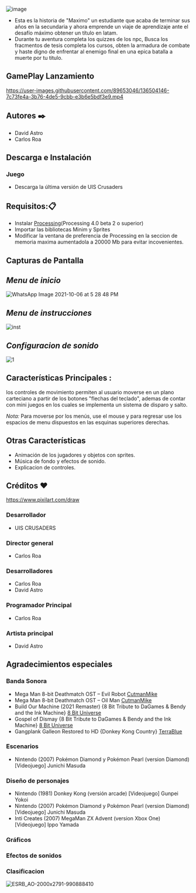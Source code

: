 ![image](https://user-images.githubusercontent.com/89653046/136407555-bf30477b-dcca-4326-8d85-d96827b3fa15.png)
- Esta es la historia de "Maximo" un estudiante que acaba de terminar sus años en la secundaria y ahora emprende un viaje de aprendizaje ante el desafío máximo obtener un título en latam.
- Durante tu aventura completa los quizzes de los npc, Busca los fracmentos de tesis completa los cursos, obten la armadura de combate y haste digno de enfrentar al enemigo final en una epica batalla a muerte por tu titulo.

## GamePlay Lanzamiento


https://user-images.githubusercontent.com/89653046/136504146-7c73fe4a-3b76-4de5-9cbb-e3b6e5bdf3e9.mp4




## Autores ✒️
- David Astro
- Carlos Roa 

## Descarga e Instalación
### Juego
- Descarga la última versión de UIS Crusaders 


## Requisitos:📋
- Instalar [Processing](https://processing.org/download)(Processing 4.0 beta 2 o superior)
- Importar las bibliotecas Minim y Sprites
- Modificar la ventana de preferencia de Processing en la seccion de memoria maxima aumentadola a 20000 Mb para evitar incovenientes.
## Capturas de Pantalla
## *Menu de inicio*
![WhatsApp Image 2021-10-06 at 5 28 48 PM](https://user-images.githubusercontent.com/89653046/136405248-10c8f755-019a-4b7a-b74d-55f704cc4ad2.jpeg)
## *Menu de instrucciones*
![inst](https://user-images.githubusercontent.com/89647374/136489928-c76af024-8a1a-4e82-b58c-fe304e2ca417.jpeg)
## *Configuracion de sonido*
![1](https://user-images.githubusercontent.com/89647374/136489998-22b62a35-164b-4a9a-a5c2-b94626c59782.jpeg)


## Características Principales :
 los controles de movimiento permiten al usuario moverse en un plano carteciano a partir de los botones "flechas del teclado", ademas de contar con mini juegos en los cuales se implementa un sistema de disparo y salto.
 
 

*Nota:* Para moverse por los menús, use el mouse y para regresar use los espacios de menu dispuestos en las esquinas superiores derechas.

## Otras Características
- Animación de los jugadores y objetos con sprites.
- Música de fondo y efectos de sonido.
- Explicacion de controles.
  
## Créditos :heart:
https://www.pixilart.com/draw

### Desarrollador 
- UIS CRUSADERS

### Director general 
- Carlos Roa
### Desarrolladores 
- Carlos Roa
- David Astro

### Programador Principal 
- Carlos Roa 

### Artista principal 
- David Astro

## Agradecimientos especiales

### Banda Sonora 
- Mega Man 8-bit Deathmatch OST – Evil Robot [CutmanMike](https://www.youtube.com/watch?v=cMYn83e92YI)
- Mega Man 8-bit Deathmatch OST – Oil Man [CutmanMike](https://www.youtube.com/watch?v=1WobJh5PKWg)
- Build Our Machine (2021 Remaster) {8 Bit Tribute to DaGames & Bendy and the Ink Machine} [8 Bit Universe](https://www.youtube.com/watch?v=grz6nFepQHM)
- Gospel of Dismay {8 Bit Tribute to DaGames & Bendy and the Ink Machine} [8 Bit Universe](https://www.youtube.com/watch?v=iSRg4RvBKwM)
- Gangplank Galleon Restored to HD {Donkey Kong Country} [TerraBlue](https://www.youtube.com/watch?v=yMBFdtRbFD0)

### Escenarios
- Nintendo (2007) Pokémon Diamond y Pokémon Pearl (version Diamond) [Videojuego] Junichi Masuda 

### Diseño de personajes
- Nintendo (1981) Donkey Kong (versión arcade) [Videojuego] Gunpei Yokoi
- Nintendo (2007) Pokémon Diamond y Pokémon Pearl (version Diamond) [Videojuego] Junichi Masuda 
- Inti Creates (2007) MegaMan ZX Advent (version Xbox One) [Videojuego] Ippo Yamada


### Gráficos

### Efectos de sonidos

### Clasificacion 

![ESRB_AO-2000x2791-990888410](https://user-images.githubusercontent.com/89647374/136480328-9adc2e3e-1cea-4377-be58-8b396ca59e0e.png)


